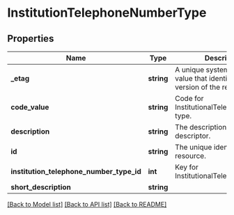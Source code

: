 # InstitutionTelephoneNumberType

## Properties
Name | Type | Description | Notes
------------ | ------------- | ------------- | -------------
**_etag** | **string** | A unique system-generated value that identifies the version of the resource. | [optional] 
**code_value** | **string** | Code for InstitutionalTelephoneNumber type. | 
**description** | **string** | The description of the descriptor. | 
**id** | **string** | The unique identifier of the resource. | 
**institution_telephone_number_type_id** | **int** | Key for InstitutionalTelephoneNumber | [optional] 
**short_description** | **string** |  | 

[[Back to Model list]](../README.md#documentation-for-models) [[Back to API list]](../README.md#documentation-for-api-endpoints) [[Back to README]](../README.md)


